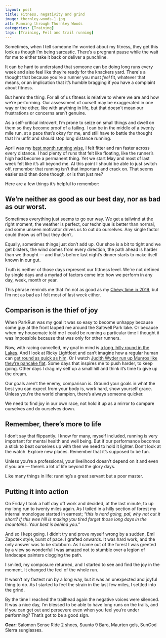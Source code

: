 ```yaml
---
layout: post
title: Fitness, negativity and grind
image: thornley-woods-1.jpg
alt: Running through Thornley Woods
categories: [Training]
tags: [Training, Fell and trail running]
---
```


Sometimes, when I tell someone I’m worried about my fitness, they get this look as though I’m being sarcastic. There’s a pregnant pause while the wait for me to either take it back or deliver a punchline. 

It can be hard to understand that someone can be doing long runs every week and also feel like they’re ready for the knackers yard. There's a thought that because you're a runner you must _feel_ fit, whatever that means, or an implication that it’s humble bragging if you have a complaint about fitness. 

But here’s the thing. For all of us fitness is relative to where we are and how we’re performing. Our assessment of ourself may be exaggerated in one way or the other, like with anything in life, but that doesn’t mean our frustrations or concerns aren’t genuine. 

As a self-critical introvert, I’m prone to seize on small things and dwell on them so they become proof of a failing. I can be in the middle of a twenty mile run, at a pace that’s okay for me, and still have to battle the thought that I’m unfit and should stop long distance running.

April was my [best month running wise](https://theunforgivingminute.run/april-runnotes/), I felt fitter and ran faster across every distance. I had plenty of runs that felt like floating, like the runner’s high had become a permanent thing. Yet we start May and most of last week felt like it’s all beyond me. At this point I should be able to just switch off, remember that running isn’t that important and crack on. That seems easier said than done though, or is that just me?

Here are a few things it’s helpful to remember:

## We’re neither as good as our best day, nor as bad as our worst.

Sometimes everything just seems to go our way. We get a tailwind at the right moment, the weather is perfect, our technique is better than normal, and some unseen motivator drives us to out do ourselves. Any single factor could throw us off but they don’t.

Equally, sometimes things just don’t add up. Our shoe is a bit to tight and we get blisters, the wind comes from every direction, the path ahead is harder than we thought — and that’s before last night’s dinner starts to make itself known in our gut.

Truth is neither of those days represent our fittness level. We're not defined by single days and a myriad of factors come into how we perform in any day, week, month or year.

This phrase reminds me that I’m not as good as my [Chevy time in 2019](https://theunforgivingminute.run/losing-the-plot-chevy-chase-2019/), but I’m not as bad as I felt most of last week either.

## Comparison is the thief of joy

When ParkRun was my goal it was so easy to become unhappy because some guy at the front lapped me around the Saltwell Park lake. Or because when my housemate told me I could be running a particular time I thought it was impossible because that was only for other runners.

Now, with racing cancelled, my goal in mind is [a long, hilly round in the Lakes](https://georgefisher.co.uk/pages/abrahams-tea-round). And I look at Ricky Lightfoot and can’t imagine how a regular human can [get round as quick as him](https://www.instagram.com/p/B9fD21UnaK7/). Or I watch [Judith Wyder run up Munros like they’re pancake flat](https://www.instagram.com/p/B3bdpO7naSs/). Some days that inspires me to push harder, to keep going. Other days I drag my self up a small hill and think it’s time to give up the dream.

Our goals aren’t the enemy, comparison is. Ground your goals in what the best you can expect from your body is, work hard, show yourself grace.  Unless you're the world champion, there’s  always someone quicker.

We need to find joy in our own race, not hold it up as a mirror to compare ourselves and do ourselves down.

## Remember, there’s more to life

I don’t say that flippantly. I know for many, myself included, running is very important for mental health and well being. But if our performance becomes a stick to beat ourselves up with then we need to hold it lighter. Don’t look at the watch. Explore new places. Remember that it’s supposed to be fun. 

Unless you’re a professional, your livelihood doesn’t depend on it and even if you are — there’s a lot of life beyond the glory days.

Like many things in life: running’s a great servant but a poor master.

## Putting it into action

On Friday I took a half day off work and decided, at the last minute, to up my long run to twenty miles again. As I toiled in a hilly section of forest my internal monologue started in earnest; _“this is hard going, pal, why not cut it short? If this wee hill is making you tired forget those long days in the mountains. Your best is behind you.”_

And so I kept going. I didn’t try and prove myself wrong by a sudden, Emil Zapotek style, burst of pace. I grafted onwards. It was hard work, and the only answer was to be stubborn. As I came out of the forest I was greeted by a view so wonderful I was amazed not to stumble over a legion of landscape painters clogging the path. 

I smiled, my composure returned, and I started to see and find the joy in the moment. It changed the feel of the whole run.

It wasn’t my fastest run by a long way, but it was an unexpected and joyful thing to do. As I started to feel the strain in the last few miles, I settled into the grind. 

By the time I reached the trailhead again the negative voices were silenced. It was a nice day, I’m blessed to be able to have long runs on the trails, and if you can get out and persevere even when you feel you’re under performing? That’s got to be a good sign. 

**Gear:** Salomon Sense Ride 2 shoes, Suunto 9 Baro, Maurten gels, SunGod Sierra sunglasses.

